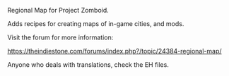 Regional Map for Project Zomboid.

Adds recipes for creating maps of in-game cities, and mods.

Visit the forum for more information:

https://theindiestone.com/forums/index.php?/topic/24384-regional-map/

Anyone who deals with translations, check the EH files.
